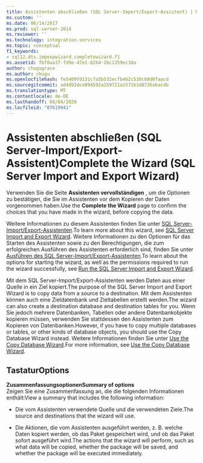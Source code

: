 ```yaml
---
title: Assistenten abschließen (SQL Server-Import/Export-Assistent) | Microsoft-Dokumentation
ms.custom: ''
ms.date: 06/14/2017
ms.prod: sql-server-2014
ms.reviewer: ''
ms.technology: integration-services
ms.topic: conceptual
f1_keywords:
- sql12.dts.impexpwizard.completewizard.f1
ms.assetid: fbf0aa37-fd9e-47e1-82b4-26c1359ec3da
author: chugugrace
ms.author: chugu
ms.openlocfilehash: fe5409fd131c7a5b532ecfb462c530c88d0faacd
ms.sourcegitcommit: ad4d92dce894592a259721a1571b1d8736abacdb
ms.translationtype: MT
ms.contentlocale: de-DE
ms.lasthandoff: 08/04/2020
ms.locfileid: "87619941"
---
```

# <a name="complete-the-wizard-sql-server-import-and-export-wizard"></a><span data-ttu-id="f1387-102">Assistenten abschließen (SQL Server-Import/Export-Assistent)</span><span class="sxs-lookup"><span data-stu-id="f1387-102">Complete the Wizard (SQL Server Import and Export Wizard)</span></span>
  <span data-ttu-id="f1387-103">Verwenden Sie die Seite **Assistenten vervollständigen** , um die Optionen zu bestätigen, die Sie im Assistenten vor dem Kopieren der Daten vorgenommen haben.</span><span class="sxs-lookup"><span data-stu-id="f1387-103">Use the **Complete the Wizard** page to confirm the choices that you have made in the wizard, before copying the data.</span></span>  
  
 <span data-ttu-id="f1387-104">Weitere Informationen zu diesem Assistenten finden Sie unter [SQL Server-Import/Export-Assistenten](import-and-export-data-with-the-sql-server-import-and-export-wizard.md).</span><span class="sxs-lookup"><span data-stu-id="f1387-104">To learn more about this wizard, see [SQL Server Import and Export Wizard](import-and-export-data-with-the-sql-server-import-and-export-wizard.md).</span></span> <span data-ttu-id="f1387-105">Weitere Informationen zu den Optionen für das Starten des Assistenten sowie zu den Berechtigungen, die zum erfolgreichen Ausführen des Assistenten erforderlich sind, finden Sie unter [Ausführen des SQL Server-Import/Export-Assistenten](start-the-sql-server-import-and-export-wizard.md).</span><span class="sxs-lookup"><span data-stu-id="f1387-105">To learn about the options for starting the wizard, as well as the permissions required to run the wizard successfully, see [Run the SQL Server Import and Export Wizard](start-the-sql-server-import-and-export-wizard.md).</span></span>  
  
 <span data-ttu-id="f1387-106">Mit dem SQL Server-Import/Export-Assistenten werden Daten aus einer Quelle in ein Ziel kopiert.</span><span class="sxs-lookup"><span data-stu-id="f1387-106">The purpose of the SQL Server Import and Export Wizard is to copy data from a source to a destination.</span></span> <span data-ttu-id="f1387-107">Mit dem Assistenten können auch eine Zieldatenbank und Zieltabellen erstellt werden.</span><span class="sxs-lookup"><span data-stu-id="f1387-107">The wizard can also create a destination database and destination tables for you.</span></span> <span data-ttu-id="f1387-108">Wenn Sie jedoch mehrere Datenbanken, Tabellen oder andere Datenbankobjekte kopieren müssen, verwenden Sie stattdessen den Assistenten zum Kopieren von Datenbanken.</span><span class="sxs-lookup"><span data-stu-id="f1387-108">However, if you have to copy multiple databases or tables, or other kinds of database objects, you should use the Copy Database Wizard instead.</span></span> <span data-ttu-id="f1387-109">Weitere Informationen finden Sie unter [Use the Copy Database Wizard](../../relational-databases/databases/use-the-copy-database-wizard.md).</span><span class="sxs-lookup"><span data-stu-id="f1387-109">For more information, see [Use the Copy Database Wizard](../../relational-databases/databases/use-the-copy-database-wizard.md).</span></span>  
  
## <a name="options"></a><span data-ttu-id="f1387-110">Tastatur</span><span class="sxs-lookup"><span data-stu-id="f1387-110">Options</span></span>  
 <span data-ttu-id="f1387-111">**Zusammenfassungsoptionen**</span><span class="sxs-lookup"><span data-stu-id="f1387-111">**Summary of options**</span></span>  
 <span data-ttu-id="f1387-112">Zeigen Sie eine Zusammenfassung an, die die folgenden Informationen enthält:</span><span class="sxs-lookup"><span data-stu-id="f1387-112">View a summary that includes the following information:</span></span>  
  
-   <span data-ttu-id="f1387-113">Die vom Assistenten verwendete Quelle und die verwendeten Ziele.</span><span class="sxs-lookup"><span data-stu-id="f1387-113">The source and destinations that the wizard will use.</span></span>  
  
-   <span data-ttu-id="f1387-114">Die Aktionen, die vom Assistenten ausgeführt werden, z. B. welche Daten kopiert werden, ob das Paket gespeichert wird, und ob das Paket sofort ausgeführt wird.</span><span class="sxs-lookup"><span data-stu-id="f1387-114">The actions that the wizard will perform, such as what data will be copied, whether the package will be saved, and whether the package will be executed immediately.</span></span>  
  
  
